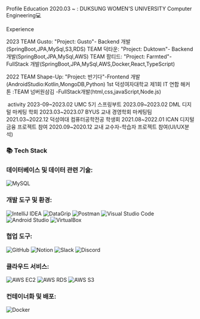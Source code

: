 Profile
Education
2020.03 ~ : DUKSUNG WOMEN'S UNIVERSITY Computer Engineering💻

Experience

2023
TEAM Gusto: "Project: Gusto"- Backend 개발(SpringBoot,JPA,MySql,S3,RDS)
TEAM 덕타운: "Project: Duktown"- Backend 개발(SpringBoot,JPA,MySql,AWS)
TEAM 팜티드: "Project: Farmted"- FullStack 개발(SpringBoot,JPA,MySql,AWS,Docker,React,TypeScript)

2022
TEAM Shape-Up: "Project: 반기다"-Frontend 개발(AndroidStudio:Kotlin,MongoDB,Python)
1st 덕성여자대학교 제1회 IT 연합 해커톤 :TEAM 넘버원삼김 -FullStack개발(html,css,javaScript,Node.js)


 activity
 2023-09~2023.02 UMC 5기 스프링부트
 2023.09~2023.02 DML 디지털 마케팅 학회
 2023.03~2023.07 BYUS 교내 경영학회 마케팅팀
 2021.03~2022.12 덕성여대 컴퓨터공학전공 학생회
 2021.08~2022.01 ICAN 디지털금융 프로젝트 참여
 2020.09~2020.12 교내 교수자-학습자 프로젝트 참여(UI/UX분석) 

 
<h3>📚 Tech Stack</h3>


### 데이터베이스 및 데이터 관련 기술:
![MySQL](https://img.shields.io/badge/-MySQL-4479A1?style=flat-square&logo=mysql&logoColor=white)

### 개발 도구 및 환경:
![IntelliJ IDEA](https://img.shields.io/badge/-IntelliJ%20IDEA-000000?style=flat-square&logo=intellij-idea&logoColor=white)
![DataGrip](https://img.shields.io/badge/-DataGrip-000000?style=flat-square&logo=datagrip&logoColor=white)
![Postman](https://img.shields.io/badge/-Postman-FF6C37?style=flat-square&logo=postman&logoColor=white)
![Visual Studio Code](https://img.shields.io/badge/-Visual%20Studio%20Code-007ACC?style=flat-square&logo=visual-studio-code&logoColor=white)
![Android Studio](https://img.shields.io/badge/-Android%20Studio-3DDC84?style=flat-square&logo=android-studio&logoColor=white)
![VirtualBox](https://img.shields.io/badge/-VirtualBox-183A61?style=flat-square&logo=virtualbox&logoColor=white)

### 협업 도구:
![GitHub](https://img.shields.io/badge/-GitHub-181717?style=flat-square&logo=github&logoColor=white)
![Notion](https://img.shields.io/badge/-Notion-000000?style=flat-square&logo=notion&logoColor=white)
![Slack](https://img.shields.io/badge/-Slack-4A154B?style=flat-square&logo=slack&logoColor=white)
![Discord](https://img.shields.io/badge/-Discord-5865F2?style=flat-square&logo=discord&logoColor=white)

### 클라우드 서비스:
![AWS EC2](https://img.shields.io/badge/-AWS%20EC2-232F3E?style=flat-square&logo=amazon-aws&logoColor=white)
![AWS RDS](https://img.shields.io/badge/-AWS%20RDS-232F3E?style=flat-square&logo=amazon-aws&logoColor=white)
![AWS S3](https://img.shields.io/badge/-AWS%20S3-232F3E?style=flat-square&logo=amazon-aws&logoColor=white)

### 컨테이너화 및 배포:
![Docker](https://img.shields.io/badge/-Docker-2496ED?style=flat-square&logo=docker&logoColor=white)
